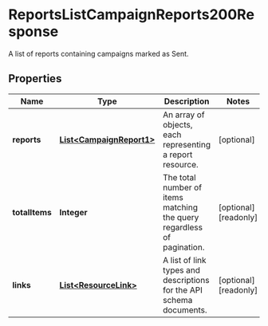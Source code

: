 

# ReportsListCampaignReports200Response

A list of reports containing campaigns marked as Sent.

## Properties

| Name | Type | Description | Notes |
|------------ | ------------- | ------------- | -------------|
|**reports** | [**List&lt;CampaignReport1&gt;**](CampaignReport1.md) | An array of objects, each representing a report resource. |  [optional] |
|**totalItems** | **Integer** | The total number of items matching the query regardless of pagination. |  [optional] [readonly] |
|**links** | [**List&lt;ResourceLink&gt;**](ResourceLink.md) | A list of link types and descriptions for the API schema documents. |  [optional] [readonly] |



